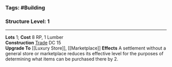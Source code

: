 ### Tags: #Building 
### Structure Level: 1

---

**Lots** 1; **Cost** 8 RP, 1 Lumber  
**Construction** [Trade](https://2e.aonprd.com/Skills.aspx?ID=31) DC 15  
**Upgrade To** [[Luxury Store]], [[Marketplace]]
**Effects** A settlement without a general store or marketplace reduces its effective level for the purposes of determining what items can be purchased there by 2.